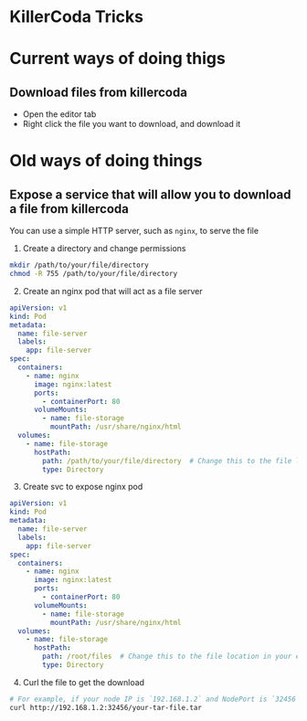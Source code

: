 # KillerCoda Tricks

# Current ways of doing thigs

## Download files from killercoda

* Open the editor tab
* Right click the file you want to download, and download it

# Old ways of doing things

## Expose a service that will allow you to download a file from killercoda

You can use a simple HTTP server, such as `nginx`, to serve the file

1. Create a directory and change permissions

```bash
mkdir /path/to/your/file/directory
chmod -R 755 /path/to/your/file/directory
```

2. Create an nginx pod that will act as a file server

```yaml
apiVersion: v1
kind: Pod
metadata:
  name: file-server
  labels:
    app: file-server
spec:
  containers:
    - name: nginx
      image: nginx:latest
      ports:
        - containerPort: 80
      volumeMounts:
        - name: file-storage
          mountPath: /usr/share/nginx/html
  volumes:
    - name: file-storage
      hostPath:
        path: /path/to/your/file/directory  # Change this to the file location in your environment.
        type: Directory
```

3. Create svc to expose nginx pod

```yaml
apiVersion: v1
kind: Pod
metadata:
  name: file-server
  labels:
    app: file-server
spec:
  containers:
    - name: nginx
      image: nginx:latest
      ports:
        - containerPort: 80
      volumeMounts:
        - name: file-storage
          mountPath: /usr/share/nginx/html
  volumes:
    - name: file-storage
      hostPath:
        path: /root/files  # Change this to the file location in your environment.
        type: Directory
```

4. Curl the file to get the download

```sh
# For example, if your node IP is `192.168.1.2` and NodePort is `32456`
curl http://192.168.1.2:32456/your-tar-file.tar
```
